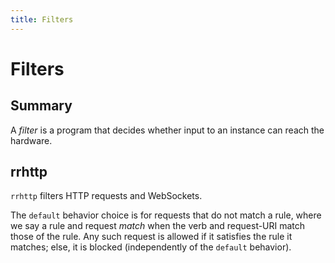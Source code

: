 ```yaml
---
title: Filters
---
```


# Filters

## Summary

A *filter* is a program that decides whether input to an instance can reach the hardware.

## rrhttp

`rrhttp` filters HTTP requests and WebSockets.

The `default` behavior choice is for requests that do not match a rule,
where we say a rule and request *match* when the verb and request-URI match those
of the rule. Any such request is allowed if it satisfies the rule it matches;
else, it is blocked (independently of the `default` behavior).
